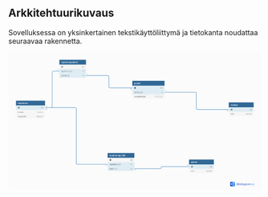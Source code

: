 ## Arkkitehtuurikuvaus

Sovelluksessa on yksinkertainen tekstikäyttöliittymä ja tietokanta noudattaa seuraavaa rakennetta.

![tietokanta](/Harjoitustyo/kuvat/paketinseuranta.png)